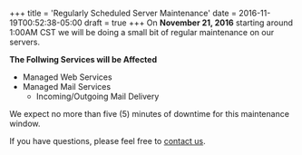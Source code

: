 +++
title = 'Regularly Scheduled Server Maintenance'
date = 2016-11-19T00:52:38-05:00
draft = true
+++
On **November 21, 2016** starting around 1:00AM CST we will be doing a small bit of regular maintenance on our servers.

**The Follwing Services will be Affected**

 * Managed Web Services
 * Managed Mail Services
   * Incoming/Outgoing Mail Delivery

We expect no more than five (5) minutes of downtime for this maintenance window.

If you have questions, please feel free to [contact us](https://madscitech.com/about/contact/).